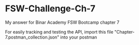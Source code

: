 # FSW-Challenge-Ch-7
My answer for Binar Academy FSW Bootcamp chapter 7

For easily tracking and testing the API, import this file "Chapter-7.postman_collection.json" into your postman
